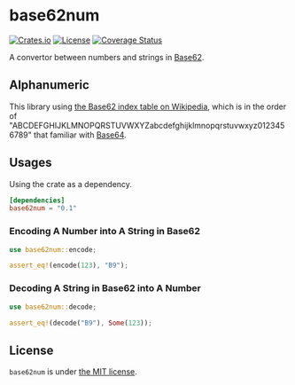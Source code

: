 # base62num

[![Crates.io](https://img.shields.io/crates/d/base62num)](https://crates.io/crates/base62num)
[![License](https://img.shields.io/crates/l/base62num)](https://github.com/jtr109/base62num/blob/master/LICENSE)
[![Coverage Status](https://codecov.io/gh/jtr109/base62num/branch/master/graph/badge.svg)](https://codecov.io/gh/jtr109/base62num)


A convertor between numbers and strings in [Base62](https://en.wikipedia.org/wiki/Base62).

## Alphanumeric

This library using [the Base62 index table on Wikipedia](https://en.wikipedia.org/wiki/Base62#Base62_table), which is in the order of "ABCDEFGHIJKLMNOPQRSTUVWXYZabcdefghijklmnopqrstuvwxyz0123456789" that familiar with [Base64](https://en.wikipedia.org/wiki/Base64#Base64_table).

## Usages

Using the crate as a dependency.

```toml
[dependencies]
base62num = "0.1"
```

### Encoding A Number into A String in Base62

```rust
use base62num::encode;

assert_eq!(encode(123), "B9");
```

### Decoding A String in Base62 into A Number

```rust
use base62num::decode;

assert_eq!(decode("B9"), Some(123));
```

## License

`base62num` is under [the MIT license](./LICENSE).

[^1]:
